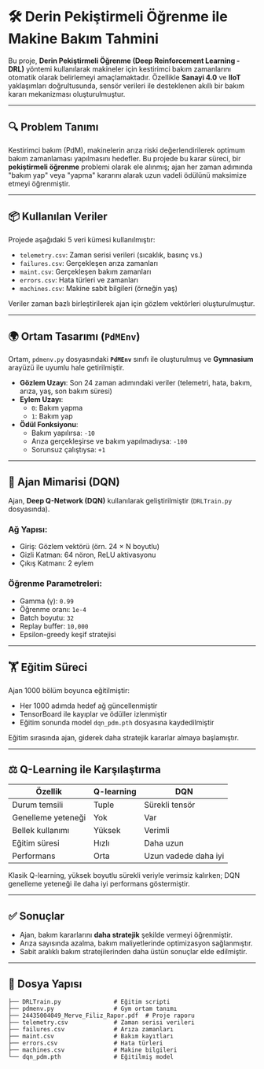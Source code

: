 # 🛠️ Derin Pekiştirmeli Öğrenme ile Makine Bakım Tahmini

Bu proje, **Derin Pekiştirmeli Öğrenme (Deep Reinforcement Learning - DRL)** yöntemi kullanılarak makineler için kestirimci bakım zamanlarını otomatik olarak belirlemeyi amaçlamaktadır. Özellikle **Sanayi 4.0** ve **IIoT** yaklaşımları doğrultusunda, sensör verileri ile desteklenen akıllı bir bakım kararı mekanizması oluşturulmuştur.

---

## 🔍 Problem Tanımı

Kestirimci bakım (PdM), makinelerin arıza riski değerlendirilerek optimum bakım zamanlaması yapılmasını hedefler. Bu projede bu karar süreci, bir **pekiştirmeli öğrenme** problemi olarak ele alınmış; ajan her zaman adımında "bakım yap" veya "yapma" kararını alarak uzun vadeli ödülünü maksimize etmeyi öğrenmiştir.

---

## 📦 Kullanılan Veriler

Projede aşağıdaki 5 veri kümesi kullanılmıştır:

- `telemetry.csv`: Zaman serisi verileri (sıcaklık, basınç vs.)
- `failures.csv`: Gerçekleşen arıza zamanları
- `maint.csv`: Gerçekleşen bakım zamanları
- `errors.csv`: Hata türleri ve zamanları
- `machines.csv`: Makine sabit bilgileri (örneğin yaş)

Veriler zaman bazlı birleştirilerek ajan için gözlem vektörleri oluşturulmuştur.

---

## 🌍 Ortam Tasarımı (`PdMEnv`)

Ortam, `pdmenv.py` dosyasındaki **`PdMEnv`** sınıfı ile oluşturulmuş ve **Gymnasium** arayüzü ile uyumlu hale getirilmiştir.

- **Gözlem Uzayı**: Son 24 zaman adımındaki veriler (telemetri, hata, bakım, arıza, yaş, son bakım süresi)
- **Eylem Uzayı**:  
  - `0`: Bakım yapma  
  - `1`: Bakım yap
- **Ödül Fonksiyonu**:
  - Bakım yapılırsa: `-10`
  - Arıza gerçekleşirse ve bakım yapılmadıysa: `-100`
  - Sorunsuz çalıştıysa: `+1`

---

## 🧠 Ajan Mimarisi (DQN)

Ajan, **Deep Q-Network (DQN)** kullanılarak geliştirilmiştir (`DRLTrain.py` dosyasında).

### Ağ Yapısı:
- Giriş: Gözlem vektörü (örn. 24 × N boyutlu)
- Gizli Katman: 64 nöron, ReLU aktivasyonu
- Çıkış Katmanı: 2 eylem

### Öğrenme Parametreleri:
- Gamma (γ): `0.99`
- Öğrenme oranı: `1e-4`
- Batch boyutu: `32`
- Replay buffer: `10,000`
- Epsilon-greedy keşif stratejisi

---

## 🏋️ Eğitim Süreci

Ajan 1000 bölüm boyunca eğitilmiştir:

- Her 1000 adımda hedef ağ güncellenmiştir
- TensorBoard ile kayıplar ve ödüller izlenmiştir
- Eğitim sonunda model `dqn_pdm.pth` dosyasına kaydedilmiştir

Eğitim sırasında ajan, giderek daha stratejik kararlar almaya başlamıştır.

---

## ⚖️ Q-Learning ile Karşılaştırma

| Özellik                  | Q-learning                    | DQN                          |
|--------------------------|-------------------------------|-------------------------------|
| Durum temsili            | Tuple                         | Sürekli tensör               |
| Genelleme yeteneği       | Yok                           | Var                          |
| Bellek kullanımı         | Yüksek                        | Verimli                      |
| Eğitim süresi            | Hızlı                         | Daha uzun                    |
| Performans               | Orta                          | Uzun vadede daha iyi         |

Klasik Q-learning, yüksek boyutlu sürekli veriyle verimsiz kalırken; DQN genelleme yeteneği ile daha iyi performans göstermiştir.

---

## ✅ Sonuçlar

- Ajan, bakım kararlarını **daha stratejik** şekilde vermeyi öğrenmiştir.
- Arıza sayısında azalma, bakım maliyetlerinde optimizasyon sağlanmıştır.
- Sabit aralıklı bakım stratejilerinden daha üstün sonuçlar elde edilmiştir.

---

## 📂 Dosya Yapısı

```text
├── DRLTrain.py               # Eğitim scripti
├── pdmenv.py                 # Gym ortam tanımı
├── 24435004049_Merve_Filiz_Rapor.pdf  # Proje raporu
├── telemetry.csv             # Zaman serisi verileri
├── failures.csv              # Arıza zamanları
├── maint.csv                 # Bakım kayıtları
├── errors.csv                # Hata türleri
├── machines.csv              # Makine bilgileri
└── dqn_pdm.pth               # Eğitilmiş model
